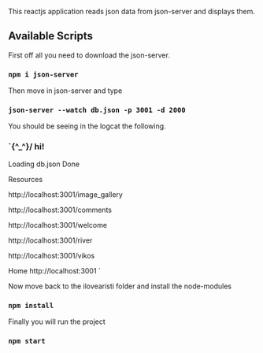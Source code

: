 This reactjs application reads json data from json-server and displays them.

## Available Scripts

First off all you need to download the json-server.

### `npm i json-server`

Then move in json-server and
type

### `json-server --watch db.json -p 3001 -d 2000`

You should be seeing in the logcat the following.

### `\{^\_^}/ hi!

Loading db.json
Done

Resources

http://localhost:3001/image_gallery

http://localhost:3001/comments

http://localhost:3001/welcome

http://localhost:3001/river

http://localhost:3001/vikos

Home
http://localhost:3001
`

Now move back to the ilovearisti folder and install the node-modules

### `npm install`

Finally you will run the project

### `npm start`

